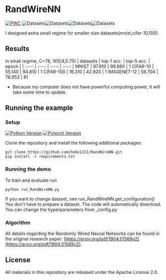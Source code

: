 # RandWireNN

[![PWC](https://img.shields.io/endpoint.svg?url=https://paperswithcode.com/badge/exploring-randomly-wired-neural-networks-for/image-classification-imagenet-image-reco)](https://paperswithcode.com/sota/image-classification-imagenet-image-reco?p=exploring-randomly-wired-neural-networks-for) 
![Datasets](https://img.shields.io/badge/Dataset-MNIST-lightgray.svg)![Datasets](https://img.shields.io/badge/Dataset-CIFAR--10-green.svg)![Datasets](https://img.shields.io/badge/Dataset-CIFAR--100-green.svg)![Datasets](https://img.shields.io/badge/Dataset-ImageNet-12--100-yellow.svg)

I designed extra small regime for smaller size datasets(mnist,cifar-10,100).

## Results
in small regime, C=78, WS(4,0.75)
| datasets | top-1 acc. | top-5 acc. | epoch |
| :---: | :---: | :---: | :---: |
MNIST | 97.810 | 99.880 | 1
CIFAR-10 | 55.140 | 94.810 | 1
CIFAR-100 | 16.310 | 42.920 | 1
IMAGENET-12 | 56.704 | 78.953 | 81
  - Because my computer does not have powerful computing power, it will take some time to update.


## Running the example

### Setup

[![Python Version](https://img.shields.io/badge/python-3.7-green.svg)](https://www.python.org/downloads/release/python-360/) [![Pytorch Version](https://img.shields.io/badge/pytorch-1.1-orange.svg)](https://pytorch.org/get-started/locally/)

Clone the repository and install the following additional packages:

```
git clone https://github.com/hebo1221/RandWireNN.git
pip install -r requirements.txt
```

### Running the demo

To train and evaluate run

`python run_RandWireNN.py`

If you want to change dataset, see run_RandWireNN.get_configuration()
You don't have to prepare a dataset. The code will automatically download.
You can change the hyperparameters from _config.py


### Algorithm 

All details regarding the Randomly Wired Neural Networks can be found in the original research paper: [https://arxiv.org/pdf/1904.01569v2](https://arxiv.org/pdf/1904.01569v2).



## License

All materials in this repository are released under the Apache License 2.0.